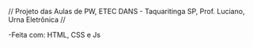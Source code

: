 // Projeto das Aulas de PW, ETEC DANS - Taquaritinga SP, Prof. Luciano, Urna Eletrônica //

-Feita com: HTML, CSS e Js